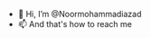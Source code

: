 - 👋 Hi, I’m @Noormohammadiazad
- 📫 And that's how to reach me

<!---
Noormohammadiazad/Noormohammadiazad is a ✨ special ✨ repository because its `README.md` (this file) appears on your GitHub profile.
You can click the Preview link to take a look at your changes.
--->
